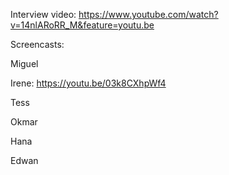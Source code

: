 Interview video:
https://www.youtube.com/watch?v=14nlARoRR_M&feature=youtu.be


Screencasts:

Miguel

Irene:
https://youtu.be/03k8CXhpWf4

Tess

Okmar

Hana

Edwan

